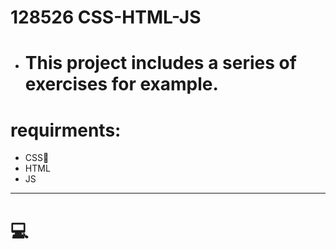 # 128526 CSS-HTML-JS
* <h1>This project includes a series of exercises for example.</h1>

# requirments:

* CSS:art:
* HTML
* JS
---------------------------------------------------------------------------
# :computer:

